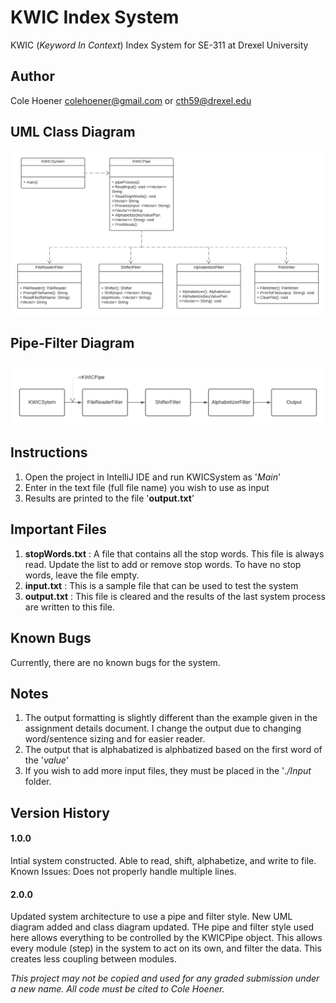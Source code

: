 # KWIC Index System
KWIC (*Keyword In Context*) Index System for SE-311 at Drexel University

## Author
Cole Hoener
colehoener@gmail.com or cth59@drexel.edu

## UML Class Diagram
<div align="center">
    <img src="UMLClassDiagram.png" alt="Class Diagram" width="900" height="auto">
 </div>
 
 ## Pipe-Filter Diagram
<div align="center">
    <img src="Pipe-FilterDiagram.png" alt="Pipe Filter Diagram" width="900" height="auto">
 </div>

## Instructions

1. Open the project in IntelliJ IDE and run KWICSystem as '*Main*'
2. Enter in the text file (full file name) you wish to use as input
3. Results are printed to the file '**output.txt**'

## Important Files
1. **stopWords.txt** : A file that contains all the stop words. This file is always read. Update the list to add or remove stop words. To have no stop words, leave the file empty.
2. **input.txt** : This is a sample file that can be used to test the system
3. **output.txt** : This file is cleared and the results of the last system process are written to this file.

## Known Bugs
Currently, there are no known bugs for the system.

## Notes
1. The output formatting is slightly different than the example given in the assignment details document. I change the output due to changing word/sentence sizing and for easier reader.
2. The output that is alphabatized is alphbatized based on the first word of the '*value*'
3. If you wish to add more input files, they must be placed in the '*./Input* folder.

## Version History
#### 1.0.0
Intial system constructed. Able to read, shift, alphabetize, and write to file.
Known Issues: Does not properly handle multiple lines.

#### 2.0.0
Updated system architecture to use a pipe and filter style. New UML diagram added and class diagram updated.
THe pipe and filter style used here allows everything to be controlled by the KWICPipe object. This allows every module (step) in the system to act on its own, and filter the data. This creates less coupling between modules. 

*This project may not be copied and used for any graded submission under a new name. All code must be cited to Cole Hoener.*

